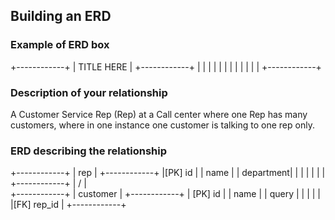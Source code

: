 ## Building an ERD 

### Example of ERD box

+------------+
| TITLE HERE |
+------------+
|            |
|            |
|            |
|            |
|            |
|            |
+------------+

### Description of your relationship

A Customer Service Rep (Rep) at a Call center where one Rep has many customers, where in  one instance one customer is talking to one rep only.

### ERD describing the relationship
+------------+
|    rep     |
+------------+
|[PK] id     |
|     name   |
|  department|
|            |
|            |
|            |
+------------+
      |
    / | \
+------------+
| customer   |
+------------+
|  [PK] id   |
|    name    |
|   query    |
|            |
|            |
|[FK] rep_id |
+------------+
